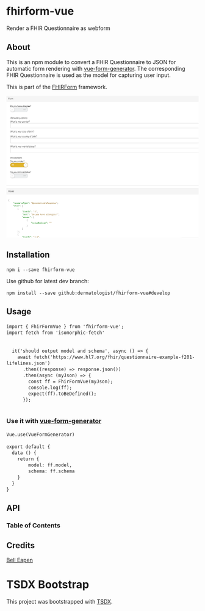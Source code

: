 # fhirform-vue

Render a FHIR Questionnaire as webform

## About

This is an npm module to convert a FHIR Questionnaire to JSON for automatic form rendering with [vue-form-generator](https://github.com/vue-generators/vue-form-generator). The corresponding FHIR Questionnaire is used as the model for capturing user input.

This is part of the [FHIRForm](https://pubmed.ncbi.nlm.nih.gov/30741177/) framework.

[![FHIRForm](https://github.com/dermatologist/fhirform-vue/blob/develop/notes/fhirform-vue.png)](https://github.com/dermatologist/fhirform-vue/blob/develop/notes/fhirform-vue.png)

## Installation

    npm i --save fhirform-vue

Use github for latest dev branch:

    npm install --save github:dermatologist/fhirform-vue#develop


## Usage
```
import { FhirFormVue } from 'fhirform-vue';
import fetch from 'isomorphic-fetch'


  it('should output model and schema', async () => {
    await fetch('https://www.hl7.org/fhir/questionnaire-example-f201-lifelines.json')
      .then((response) => response.json())
      .then(async (myJson) => {
        const ff = FhirFormVue(myJson);
        console.log(ff);
        expect(ff).toBeDefined();
      });


```
### Use it with [vue-form-generator](vue-form-generator)

```
Vue.use(VueFormGenerator)

export default {
  data () {
    return {
        model: ff.model,
        schema: ff.schema
    }
  }
}

```


## API

<!-- Generated by documentation.js. Update this documentation by updating the source code. -->

### Table of Contents

## Credits

[Bell Eapen](http://nuchange.ca/) 

# TSDX Bootstrap

This project was bootstrapped with [TSDX](https://github.com/jaredpalmer/tsdx).

